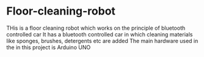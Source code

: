# Floor-cleaning-robot 
 THis is a floor cleaning robot which works on the principle of bluetooth controlled car
 It has a bluetooth controlled car in which cleaning materials like sponges, brushes, detergents etc are added 
 The main hardware used in the in this project is Arduino UNO
